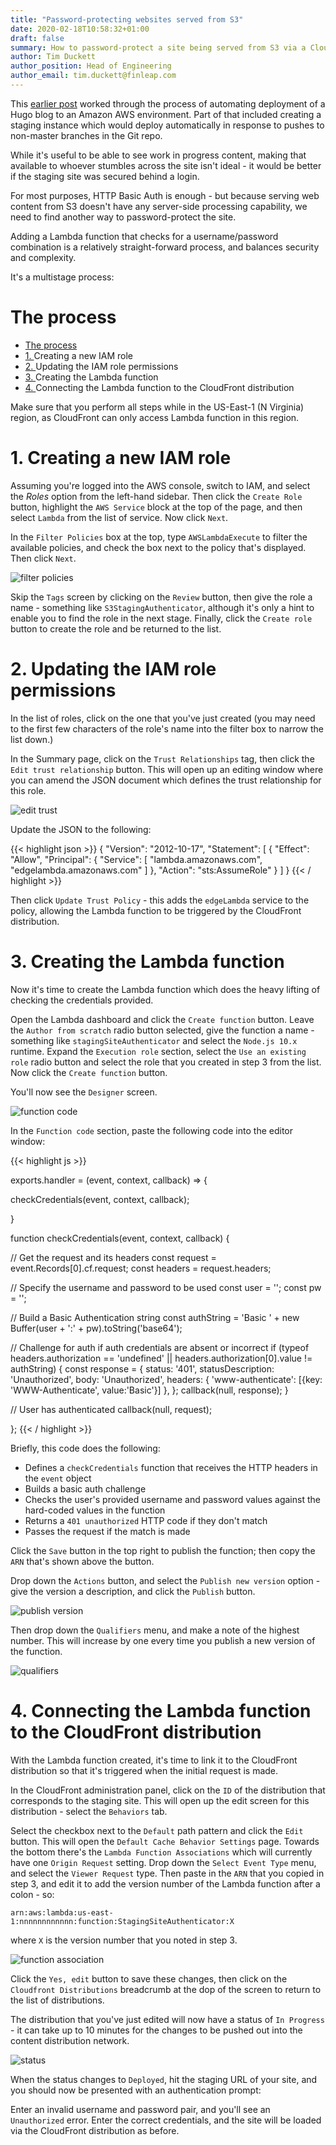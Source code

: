 ```yaml
---
title: "Password-protecting websites served from S3"
date: 2020-02-18T10:58:32+01:00
draft: false
summary: How to password-protect a site being served from S3 via a CloudFront distribution
author: Tim Duckett
author_position: Head of Engineering
author_email: tim.duckett@finleap.com
---
```


This [earlier post](https://finleap.tech/posts/web-serving-on-aws/) worked through the process of automating deployment of a Hugo blog to an Amazon AWS environment. Part of that included creating a staging instance which would deploy automatically in response to pushes to non-master branches in the Git repo.

While it's useful to be able to see work in progress content, making that available to whoever stumbles across the site isn't ideal - it would be better if the staging site was secured behind a login.

For most purposes, HTTP Basic Auth is enough - but because serving web content from S3 doesn't have any server-side processing capability, we need to find another way to password-protect the site.

Adding a Lambda function that checks for a username/password combination is a relatively straight-forward process, and balances security and complexity.

It's a multistage process:

# The process

- [The process](#the-process)
- [1. <a name="iam_role"></a>Creating a new IAM role](#1-creating-a-new-iam-role)
- [2. <a name="iam_permissions"></a>Updating the IAM role permissions](#2-updating-the-iam-role-permissions)
- [3. <a name="lambda_function"></a>Creating the Lambda function](#3-creating-the-lambda-function)
- [4. <a name="connecting-lambda"></a>Connecting the Lambda function to the CloudFront distribution](#4-connecting-the-lambda-function-to-the-cloudfront-distribution)

Make sure that you perform all steps while in the US-East-1 (N Virginia) region, as CloudFront can only access Lambda function in this region.

# 1. <a name="iam_role"></a>Creating a new IAM role

Assuming you're logged into the AWS console, switch to IAM, and select the *Roles* option from the left-hand sidebar. Then click the `Create Role` button, highlight the `AWS Service` block at the top of the page, and then select `Lambda` from the list of service. Now click `Next`.

In the `Filter Policies` box at the top, type `AWSLambdaExecute` to filter the available policies, and check the box next to the policy that's displayed. Then click `Next`.

![filter policies](/passwords/filterPolicies.png "Filter policies")

Skip the `Tags` screen by clicking on the `Review` button, then give the role a name - something like `S3StagingAuthenticator`, although it's only a hint to enable you to find the role in the next stage. Finally, click the `Create role` button to create the role and be returned to the list.

# 2. <a name="iam_permissions"></a>Updating the IAM role permissions

In the list of roles, click on the one that you've just created (you may need to the first few characters of the role's name into the filter box to narrow the list down.)

In the Summary page, click on the `Trust Relationships` tag, then click the `Edit trust relationship` button.
This will open up an editing window where you can amend the JSON document which defines the trust relationship for this role.

![edit trust](/passwords/editTrust.png "Edit trust")

Update the JSON to the following:

{{< highlight json >}}
{
  "Version": "2012-10-17",
  "Statement": [
    {
      "Effect": "Allow",
      "Principal": {
        "Service": [
          "lambda.amazonaws.com",
          "edgelambda.amazonaws.com"
        ]
      },
      "Action": "sts:AssumeRole"
    }
  ]
}
{{< / highlight >}}

Then click `Update Trust Policy` - this adds the `edgeLambda` service to the policy, allowing the Lambda function to be triggered by the CloudFront distribution.


# 3. <a name="lambda_function"></a>Creating the Lambda function

Now it's time to create the Lambda function which does the heavy lifting of checking the credentials provided.

Open the Lambda dashboard and click the `Create function` button. Leave the `Author from scratch` radio button selected, give the function a name - something like `stagingSiteAuthenticator` and select the `Node.js 10.x` runtime. Expand the `Execution role` section, select the `Use an existing role` radio button and select the role that you created in step 3 from the list. Now click the `Create function` button.

You'll now see the `Designer` screen.

![function code](/passwords/functionCode.png "Function code")

 In the `Function code` section, paste the following code into the editor window:

{{< highlight js >}}

exports.handler = (event, context, callback) => {
  
  checkCredentials(event, context, callback);
  
}

function checkCredentials(event, context, callback) {
  
  // Get the request and its headers
  const request = event.Records[0].cf.request;
  const headers = request.headers;

  // Specify the username and password to be used
  const user = '<your user name>';
  const pw = '<your password>';

  // Build a Basic Authentication string
  const authString = 'Basic ' + new Buffer(user + ':' + pw).toString('base64');

  // Challenge for auth if auth credentials are absent or incorrect
  if (typeof headers.authorization == 'undefined' || headers.authorization[0].value != authString) {
    const response = {
      status: '401',
      statusDescription: 'Unauthorized',
      body: 'Unauthorized',
      headers: {
        'www-authenticate': [{key: 'WWW-Authenticate', value:'Basic'}]
      },
    };
    callback(null, response);
  }

  // User has authenticated
  callback(null, request);
  
};
{{< / highlight >}}

Briefly, this code does the following:

* Defines a `checkCredentials` function that receives the HTTP headers in the `event` object
* Builds a basic auth challenge
* Checks the user's provided username and password values against the hard-coded values in the function
* Returns a `401 unauthorized` HTTP code if they don't match
* Passes the request if the match is made

Click the `Save` button in the top right to publish the function; then copy the `ARN` that's shown above the button.

Drop down the `Actions` button, and select the `Publish new version` option - give the version a description, and click the `Publish` button. 

![publish version](/passwords/publishVersion.png "publish version")

Then drop down the `Qualifiers` menu, and make a note of the highest number. This will increase by one every time you publish a new version of the function.

![qualifiers](/passwords/qualifiers.png "qualifiers")

# 4. <a name="connecting-lambda"></a>Connecting the Lambda function to the CloudFront distribution

With the Lambda function created, it's time to link it to the CloudFront distribution so that it's triggered when the initial request is made.

In the CloudFront administration panel, click on the `ID` of the distribution that corresponds to the staging site. This will open up the edit screen for this distribution - select the `Behaviors` tab.

Select the checkbox next to the `Default` path pattern and click the `Edit` button. This will open the `Default Cache Behavior Settings` page.  Towards the bottom there's the `Lambda Function Associations` which will currently have one `Origin Request` setting. Drop down the `Select Event Type` menu, and select the `Viewer Request` type. Then paste in the `ARN` that you copied in step 3, and edit it to add the version number of the Lambda function after a colon - so:

```
arn:aws:lambda:us-east-1:nnnnnnnnnnnn:function:StagingSiteAuthenticator:X
```
where `X` is the version number that you noted in step 3.

![function association](/passwords/functionAssociation.png "function association")

Click the `Yes, edit` button to save these changes, then click on the `Cloudfront Distributions` breadcrumb at the dop of the screen to return to the list of distributions.

The distribution that you've just edited will now have a status of `In Progress` - it can take up to 10 minutes for the changes to be pushed out into the content distribution network.  

![status](/passwords/status.png "status")

When the status changes to `Deployed`, hit the staging URL of your site, and you should now be presented with an authentication prompt:

Enter an invalid username and password pair, and you'll see an `Unauthorized` error. Enter the correct credentials, and the site will be loaded via the CloudFront distribution as before.

